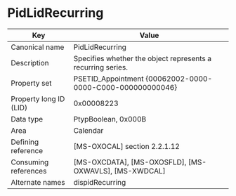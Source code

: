 # PidLidRecurring

| Key | Value |
|---|---|
| Canonical name | PidLidRecurring |
| Description | Specifies whether the object represents a recurring series. |
| Property set | PSETID_Appointment {00062002-0000-0000-C000-000000000046} |
| Property long ID (LID) | 0x00008223 |
| Data type | PtypBoolean, 0x000B |
| Area | Calendar |
| Defining reference | [MS-OXOCAL] section 2.2.1.12 |
| Consuming references | [MS-OXCDATA], [MS-OXOSFLD], [MS-OXWAVLS], [MS-XWDCAL] |
| Alternate names | dispidRecurring |
